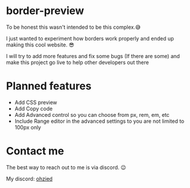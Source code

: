# border-preview

To be honest this wasn't intended to be this complex.😅

I just wanted to experiment how borders work properly and ended up making this cool website. 😎

I will try to add more features and fix some bugs (If there are some) and make this project go live to help other developers out there

# Planned features
- Add CSS preview
- Add Copy code
- Add Advanced control so you can choose from px, rem, em, etc  
- Include Range editor in the advanced settings to you are not limited to 100px only

# Contact me
The best way to reach out to me is via discord. 😉

My discord: [ohzied](https://discordapp.com/users/484808856128585750)